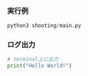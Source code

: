 ### 実行例
```py
python3 shooting/main.py
```

### ログ出力
```py
# terminal上に出力
print("Hello World!")
```
